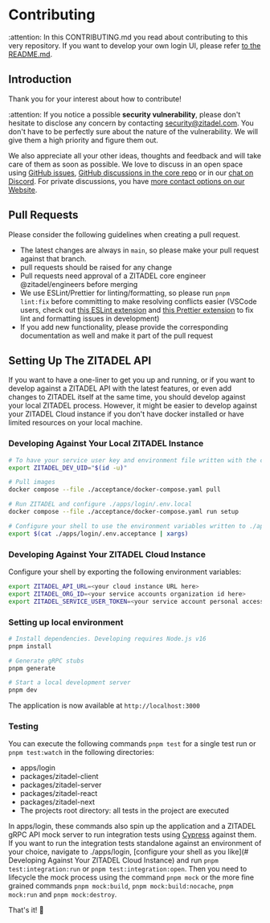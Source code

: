 # Contributing

:attention: In this CONTRIBUTING.md you read about contributing to this very repository.
If you want to develop your own login UI, please refer [to the README.md](./README.md).

## Introduction

Thank you for your interest about how to contribute!

:attention: If you notice a possible **security vulnerability**, please don't hesitate to disclose any concern by contacting [security@zitadel.com](mailto:security@zitadel.com).
You don't have to be perfectly sure about the nature of the vulnerability.
We will give them a high priority and figure them out.

We also appreciate all your other ideas, thoughts and feedback and will take care of them as soon as possible.
We love to discuss in an open space using [GitHub issues](https://github.com/zitadel/typescript/issues),
[GitHub discussions in the core repo](https://github.com/zitadel/zitadel/discussions)
or in our [chat on Discord](https://zitadel.com/chat).
For private discussions,
you have [more contact options on our Website](https://zitadel.com/contact).

## Pull Requests

Please consider the following guidelines when creating a pull request.

- The latest changes are always in `main`, so please make your pull request against that branch.
- pull requests should be raised for any change
- Pull requests need approval of a ZITADEL core engineer @zitadel/engineers before merging
- We use ESLint/Prettier for linting/formatting, so please run `pnpm lint:fix` before committing to make resolving conflicts easier (VSCode users, check out [this ESLint extension](https://marketplace.visualstudio.com/items?itemName=dbaeumer.vscode-eslint) and [this Prettier extension](https://marketplace.visualstudio.com/items?itemName=esbenp.prettier-vscode) to fix lint and formatting issues in development)
- If you add new functionality, please provide the corresponding documentation as well and make it part of the pull request

## Setting Up The ZITADEL API

If you want to have a one-liner to get you up and running,
or if you want to develop against a ZITADEL API with the latest features,
or even add changes to ZITADEL itself at the same time,
you should develop against your local ZITADEL process.
However, it might be easier to develop against your ZITADEL Cloud instance
if you don't have docker installed
or have limited resources on your local machine.

### Developing Against Your Local ZITADEL Instance

```sh
# To have your service user key and environment file written with the correct ownership, export your current users ID.
export ZITADEL_DEV_UID="$(id -u)"

# Pull images
docker compose --file ./acceptance/docker-compose.yaml pull

# Run ZITADEL and configure ./apps/login/.env.local
docker compose --file ./acceptance/docker-compose.yaml run setup

# Configure your shell to use the environment variables written to ./apps/login/.env.acceptance
export $(cat ./apps/login/.env.acceptance | xargs)
```

### Developing Against Your ZITADEL Cloud Instance

Configure your shell by exporting the following environment variables:

```sh
export ZITADEL_API_URL=<your cloud instance URL here>
export ZITADEL_ORG_ID=<your service accounts organization id here>
export ZITADEL_SERVICE_USER_TOKEN=<your service account personal access token here>
```

### Setting up local environment

```sh
# Install dependencies. Developing requires Node.js v16
pnpm install

# Generate gRPC stubs
pnpm generate

# Start a local development server
pnpm dev
```

The application is now available at `http://localhost:3000`

### Testing

You can execute the following commands `pnpm test` for a single test run or `pnpm test:watch` in the following directories:

- apps/login
- packages/zitadel-client
- packages/zitadel-server
- packages/zitadel-react
- packages/zitadel-next
- The projects root directory: all tests in the project are executed

In apps/login, these commands also spin up the application and a ZITADEL gRPC API mock server to run integration tests using [Cypress](https://www.cypress.io/) against them.
If you want to run the integration tests standalone against an environment of your choice, navigate to ./apps/login, [configure your shell as you like](# Developing Against Your ZITADEL Cloud Instance) and run `pnpm test:integration:run` or `pnpm test:integration:open`.
Then you need to lifecycle the mock process using the command `pnpm mock` or the more fine grained commands `pnpm mock:build`, `pnpm mock:build:nocache`, `pnpm mock:run` and `pnpm mock:destroy`.

That's it! 🎉
